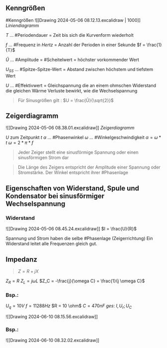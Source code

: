 ## Kenngrößen
#Kenngrößen
![[Drawing 2024-05-06 08.12.13.excalidraw | 1000]]
_Liniendiagramm_

$T$ … #Periodendauer = Zeit bis sich die Kurvenform wiederholt

$f$ … #Frequenz in $Hertz$ = Anzahl der Perioden in einer Sekunde $f = \frac{1}{T}$

$Û$ … #Amplitude = #Scheitelwert = höchster vorkommender Wert

$U_{SS}$ … #Spitze-Spitze-Wert = Abstand zwischen höchstem und tiefstem Wert

$U$ … #Effektivwert = Gleichspannung die an einem ohmschen Widerstand die gleichen Wärme Verluste bewirkt, wie die Wechselspannung

> Für Sinusgrößen gilt : $U = \frac{Û}{\sqrt{2}}$

## Zeigerdiagramm
![[Drawing 2024-05-06 08.38.01.excalidraw]]
_Zeigerdiagramm_

$U$ zum Zeitpunkt $t$ 
$\alpha$ … #Phasenwinkel
$\omega$ … #Winkelgeschwindigkeit
$\alpha = \omega * t$
$\omega = 2 * \pi * f$

>Jeder Zeiger stellt eine sinusförmige Spannung oder einen sinusförmigen Strom dar

>Die Länge des Zeigers entspricht der Amplitude einer Spannung oder Stromstärke. Der Winkel entspricht ihrer #Phasenlage

## Eigenschaften von Widerstand, Spule und Kondensator bei sinusförmiger Wechselspannung

### Widerstand
![[Drawing 2024-05-06 08.45.24.excalidraw]]
$I = \frac{U}{R}$

Spannung und Strom haben die selbe #Phasenlage (Zeigerrichtung) Ein Widerstand leitet alle Frequenzen gleich gut.

## Impedanz

> $Z = R+jX$


$Z_R = R$
$Z_L = j \omega L$
$Z_C = -\frac{j}{\omega C} = \frac{1}{j \omega C}$

### Bsp.:
$U_q = 10V$
$f = 11288Hz$
$R = 10 \ohm$
$C = 470 nF$
$ges: \ I, U_r; U_C$

![[Drawing 2024-06-10 08.15.56.excalidraw]]
### Bsp.:
![[Drawing 2024-06-10 08.32.02.excalidraw]]
